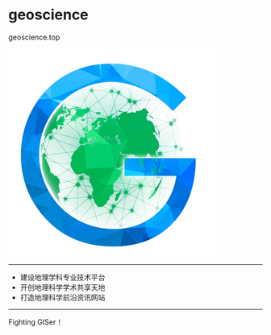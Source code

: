# geoscience
geoscience.top 

![logo](img/logo.png)

---

+ 建设地理学科专业技术平台
+ 开创地理科学学术共享天地
+ 打造地理科学前沿资讯网站

---

Fighting GISer！
